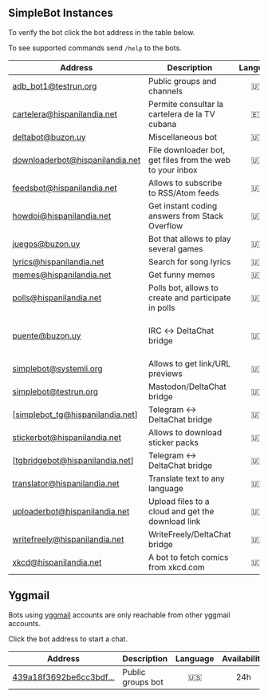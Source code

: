 ## SimpleBot Instances

To verify the bot click the bot address in the table below.

To see supported commands send `/help` to the bots.

| Address                           | Description                                                 | Language | Availability                           | Administrator |
| ------------------------------    | ----------------------------------------------------------- | :------: | :----------:                           | ------------- |
| [adb_bot1@testrun.org]            | Public groups and channels                                  | 🇺🇸       | 24h                                    | [adbenitez]   |
| [cartelera@hispanilandia.net]     | Permite consultar la cartelera de la TV cubana              | 🇪🇸       | 24h                                    | [adbenitez]   |
| [deltabot@buzon.uy]               | Miscellaneous bot                                           | 🇺🇸       | 24h                                    | [adbenitez]   |
| [downloaderbot@hispanilandia.net] | File downloader bot, get files from the web to your inbox   | 🇺🇸       | 24h                                    | [adbenitez]   |
| [feedsbot@hispanilandia.net]      | Allows to subscribe to RSS/Atom feeds                       | 🇺🇸       | 24h                                    | [adbenitez]   |
| [howdoi@hispanilandia.net]        | Get instant coding answers from Stack Overflow              | 🇺🇸       | 24h                                    | [adbenitez]   |
| [juegos@buzon.uy]                 | Bot that allows to play several games                       | 🇺🇸       | 24h                                    | [adbenitez]   |
| [lyrics@hispanilandia.net]        | Search for song lyrics                                      | 🇺🇸       | 24h                                    | [adbenitez]   |
| [memes@hispanilandia.net]         | Get funny memes                                             | 🇺🇸       | 24h                                    | [adbenitez]   |
| [polls@hispanilandia.net]         | Polls bot, allows to create and participate in polls        | 🇺🇸       | 24h                                    | [adbenitez]   |
| [puente@buzon.uy]                 | IRC ↔️ DeltaChat bridge                                      | 🇺🇸       | **OFFLINE** (IP banned by libera.chat) | [adbenitez]   |
| [simplebot@systemli.org]          | Allows to get link/URL previews                             | 🇺🇸       | 24h                                    | [adbenitez]   |
| [simplebot@testrun.org]           | Mastodon/DeltaChat bridge                                   | 🇺🇸       | 24h                                    | [adbenitez]   |
| [simplebot_tg@hispanilandia.net]  | Telegram ↔️ DeltaChat bridge                                 | 🇺🇸       | 24h                                    | [Yordante]    |
| [stickerbot@hispanilandia.net]    | Allows to download sticker packs                            | 🇺🇸       | 24h                                    | [adbenitez]   |
| [tgbridgebot@hispanilandia.net]   | Telegram ↔️ DeltaChat bridge                                 | 🇺🇸       | 24h                                    | [Nelson]      |
| [translator@hispanilandia.net]    | Translate text to any language                              | 🇺🇸       | 24h                                    | [adbenitez]   |
| [uploaderbot@hispanilandia.net]   | Upload files to a cloud and get the download link           | 🇺🇸       | 24h                                    | [adbenitez]   |
| [writefreely@hispanilandia.net]   | WriteFreely/DeltaChat bridge                                | 🇺🇸       | 24h                                    | [adbenitez]   |
| [xkcd@hispanilandia.net]          | A bot to fetch comics from xkcd.com                         | 🇺🇸       | 24h                                    | [adbenitez]   |

## Yggmail

Bots using [yggmail](https://github.com/neilalexander/yggmail) accounts are only reachable from other yggmail accounts.

Click the bot address to start a chat.

| Address                   | Description                                | Language | Availability | Administrator |
| ------------------------- | ------------------------------------------ | :------: | :----------: | ------------- |
| [439a18f3692be6cc3bdf...] | Public groups bot                          | 🇺🇸       | 24h          | [adbenitez]   |


[adbenitez]: mailto:adbenitez@nauta.cu
[Nelson]: mailto:nelsonr9608@nauta.cu
[Yordante]: mailto:aliandiaz94@nauta.cu

[439a18f3692be6cc3bdf...]: mailto:439a18f3692be6cc3bdf724994d6027a1dc457ef8adf33d68564205c03b3ad46@yggmail

[adb_bot1@testrun.org]: OPENPGP4FPR:8D0025A5DDA22D50EB38A731DC8D7EB24BECDFEB#a=adb%5Fbot1%40testrun.org&n=GroupsBot&i=N2ZpQ9wDKLq&s=lr1Z8T3TlOI
[cartelera@hispanilandia.net]: OPENPGP4FPR:D0E1D04F7CB4DF675FF40C16B8757470D98E7742#a=cartelera%40hispanilandia.net&n=Cartelera%20TV&i=bE_sYQa0JZD&s=eyf5eQIShJT
[deltabot@buzon.uy]: OPENPGP4FPR:C823D993CF37BF5D8C834F8F08505516CF8AB8C8#a=deltabot%40buzon.uy&n=Misc.%20Bot&i=YMorOP_2ppb&s=LX4bGaOhVu-
[feedsbot@hispanilandia.net]: OPENPGP4FPR:EDBCBD0131B2216D60F76FF46834D1E33169F00E#a=feedsbot%40hispanilandia.net&n=FeedsBot&i=7AYtkEyVmW8&s=1HWCvzIMM9M
[juegos@buzon.uy]: OPENPGP4FPR:85CDAF53B94CE36DBBE89ECEEDA17F967CD16E6F#a=juegos%40buzon.uy&n=GamesBot&i=TCR6GjYRBv1&s=-en0FSwYpxr
[howdoi@hispanilandia.net]: OPENPGP4FPR:118B1592A24183E6D1922F7C8A775F662D0B8DC4#a=howdoi%40hispanilandia.net&n=How%20do%20I%3F&i=JgugrCgP01u&s=7k9-7Z62Um7
[lyrics@hispanilandia.net]: OPENPGP4FPR:AAA362B3B891EDA4152DCF40D4A635364D5D9CA0#a=lyrics%40hispanilandia.net&n=LyricsBot&i=sM5oxC789zg&s=MyVVfdzw_cf
[memes@hispanilandia.net]: OPENPGP4FPR:2099C7D3744F3B62E0C11EE4CFED5478A92DA043#a=memes%40hispanilandia.net&n=Memes%20Bot&i=egz8nDAMV6q&s=oydmbu8ZV6j
[polls@hispanilandia.net]: OPENPGP4FPR:B47AB02369B0DC86C05E1F1825E7EB00BD917E8D#a=polls%40hispanilandia.net&n=PollsBot&i=4usXSVZ1y_q&s=s201RPZzEDW
[puente@buzon.uy]: OPENPGP4FPR:C329CB7A874F447E68D848E3EFBD8F4900871D0B#a=puente%40buzon.uy&n=IRC%20BRIDGE&i=VfVFWoRQnt-&s=oZ-qodJo7WG
[downloaderbot@hispanilandia.net]: OPENPGP4FPR:691D0D6C54B3EB3C7269DE06AFF7E6E40CA29CC6#a=downloaderbot%40hispanilandia.net&n=File%20Downloader&i=bKrjebiKATZ&s=rAhmRQERBa0
[uploaderbot@hispanilandia.net]: OPENPGP4FPR:9C9DA1499EDD478A80994B58C65D6348DFA09264#a=uploaderbot%40hispanilandia.net&n=File%20to%20Link&i=nB8AjS72u07&s=2WWEkH8MfBc
[simplebot@systemli.org]: OPENPGP4FPR:C279D87A58562AE0BF85A35049E574DFB70EE9B5#a=simplebot%40systemli.org&n=WWW&i=93IBFH5P-MA&s=-NmZ3RcnHVM
[simplebot@testrun.org]: OPENPGP4FPR:3CD6F460C18365C226A3115E5D5DCC2B68286A7A#a=simplebot%40testrun.org&n=MASTODON%20BRIDGE&i=vliFxNkyG5I&s=CEHn5i91saa
[translator@hispanilandia.net]: OPENPGP4FPR:F6948DDA3046531A190F26FBCBD3E8DC2F7924CB#a=translator%40hispanilandia.net&n=Translator%20Bot&i=wMuG5nircgB&s=Q4r26QE7prU
[writefreely@hispanilandia.net]: OPENPGP4FPR:B6F03DA7D8DF8EB6EE7E0D030A8E0B513E40D443#a=writefreely%40hispanilandia.net&n=WriteFreelyBot&i=r45fDGvqhcK&s=ZpEkv_FWyRl
[xkcd@hispanilandia.net]: OPENPGP4FPR:8CFCEA1E7CB8E914457D98E47AAD060AD1EBF992#a=xkcd%40hispanilandia.net&n=xkcd%20bot&i=pYj-Ex5wh-m&s=ktkqonTzmkK
[stickerbot@hispanilandia.net]: OPENPGP4FPR:505ABCB5FE466D5A74A0FD1A33B81CFE12CD0A8D#a=stickerbot%40hispanilandia.net&n=StickerBot&i=wM2bpwc2EzK&s=5YAwTNLcJhp
